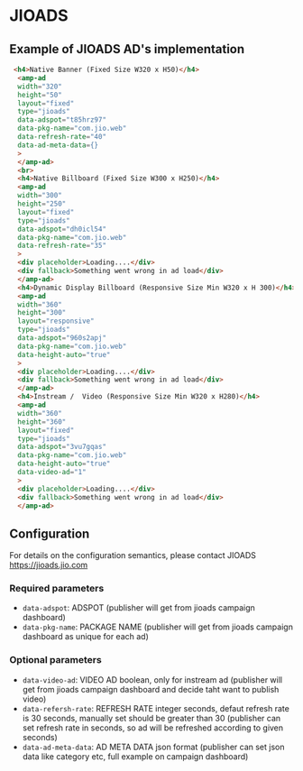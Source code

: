 # JIOADS

## Example of JIOADS AD's implementation

```html
 <h4>Native Banner (Fixed Size W320 x H50)</h4>
  <amp-ad
  width="320"
  height="50"
  layout="fixed"
  type="jioads"
  data-adspot="t85hrz97"
  data-pkg-name="com.jio.web"
  data-refresh-rate="40"
  data-ad-meta-data={}
  >
  </amp-ad>
  <br>
  <h4>Native Billboard (Fixed Size W300 x H250)</h4>
  <amp-ad
  width="300"
  height="250"
  layout="fixed"
  type="jioads"
  data-adspot="dh0icl54"
  data-pkg-name="com.jio.web"
  data-refresh-rate="35"
  >
  <div placeholder>Loading....</div>
  <div fallback>Something went wrong in ad load</div>
  </amp-ad>
  <h4>Dynamic Display Billboard (Responsive Size Min W320 x H 300)</h4>
  <amp-ad
  width="360"
  height="300"
  layout="responsive"
  type="jioads"
  data-adspot="960s2apj"
  data-pkg-name="com.jio.web"
  data-height-auto="true"
  >
  <div placeholder>Loading....</div>
  <div fallback>Something went wrong in ad load</div>
  </amp-ad>
  <h4>Instream /  Video (Responsive Size Min W320 x H280)</h4>
  <amp-ad
  width="360"
  height="360"
  layout="fixed"
  type="jioads"
  data-adspot="3vu7gqas"
  data-pkg-name="com.jio.web"
  data-height-auto="true"
  data-video-ad="1"
  >
  <div placeholder>Loading....</div>
  <div fallback>Something went wrong in ad load</div>
  </amp-ad>
```
## Configuration

For details on the configuration semantics, please contact JIOADS https://jioads.jio.com

### Required parameters

-   `data-adspot`: ADSPOT (publisher will get from jioads campaign dashboard)
-   `data-pkg-name`: PACKAGE NAME (publisher will get from jioads campaign dashboard as unique for each ad)

### Optional parameters
-   `data-video-ad`: VIDEO AD boolean, only for instream ad (publisher will get from jioads campaign dashboard and decide taht want to publish video)
-   `data-refersh-rate`: REFRESH RATE integer seconds, defaut refresh rate is 30 seconds, manually set should be greater than 30 (publisher can set refresh rate in seconds, so ad will be refreshed according to given seconds)
-   `data-ad-meta-data`: AD META DATA json format (publisher can set json data like category etc, full example on campaign dashboard)
